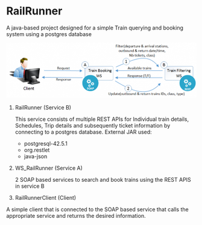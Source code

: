 ﻿# RailRunner

A java-based project designed for a simple Train querying and booking system using a postgres database

![Description of the services](/RailRunner/flow.png?raw=true "Flow")

 1. RailRunner (Service B)
 
    This service consists of multiple REST APIs for Individual train details, Schedules, Trip details and subsequently ticket information by connecting to a postgres database.
    External JAR used: 
	 - postgresql-42.5.1
	 - org.restlet
	 - java-json

  
 3. WS_RailRunner (Service A)
 
    2 SOAP based services to search and book trains using the REST APIS in service B 
  

 4.  RailRunnerClient (Client)

 A simple client that is connected to the SOAP based service that calls the appropriate service and returns the desired information.


